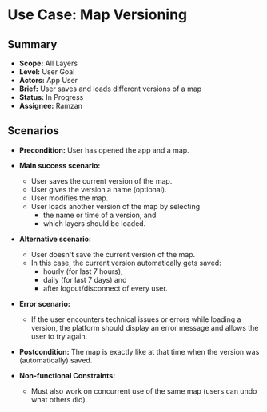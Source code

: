 # Use Case: Map Versioning

## Summary

- **Scope:** All Layers
- **Level:** User Goal
- **Actors:** App User
- **Brief:** User saves and loads different versions of a map
- **Status:** In Progress
- **Assignee:** Ramzan

## Scenarios

- **Precondition:**
  User has opened the app and a map.
- **Main success scenario:**

  - User saves the current version of the map.
  - User gives the version a name (optional).
  - User modifies the map.
  - User loads another version of the map by selecting
    - the name or time of a version, and
    - which layers should be loaded.

- **Alternative scenario:**
  - User doesn't save the current version of the map.
  - In this case, the current version automatically gets saved:
    - hourly (for last 7 hours),
    - daily (for last 7 days) and
    - after logout/disconnect of every user.
- **Error scenario:**
  - If the user encounters technical issues or errors while loading a version, the platform should display an error message and allows the user to try again.
- **Postcondition:**
  The map is exactly like at that time when the version was (automatically) saved.
- **Non-functional Constraints:**
  - Must also work on concurrent use of the same map (users can undo what others did).
